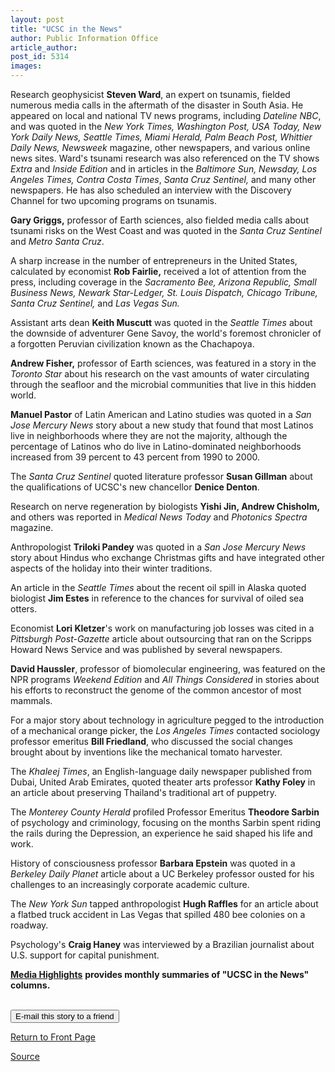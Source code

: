 ```yaml
---
layout: post
title: "UCSC in the News"
author: Public Information Office
article_author: 
post_id: 5314
images:
---
```


<a name="content" id="content"></a>
<p>
  Research geophysicist <b>Steven Ward</b>, an expert on tsunamis, fielded numerous media calls in the aftermath of the disaster in South Asia. He appeared on local and national TV news programs, including <i>Dateline NBC</i>, and was quoted in the <i>New York Times, Washington Post, USA Today, New York Daily News, Seattle Times, Miami Herald, Palm Beach Post, Whittier Daily News, Newsweek</i> magazine, other newspapers, and various online news sites. Ward's tsunami research was also referenced on the TV shows <i>Extra</i> and <i>Inside Edition</i> and in articles in the <i>Baltimore Sun, Newsday, Los Angeles Times, Contra Costa Times</i>, <i>Santa Cruz Sentinel,</i> and many other newspapers. He has also scheduled an interview with the Discovery Channel for two upcoming programs on tsunamis.
</p>
<p>
  <b>Gary Griggs,</b> professor of Earth sciences, also fielded media calls about tsunami risks on the West Coast and was quoted in the <i>Santa Cruz Sentinel</i> and <i>Metro Santa Cruz</i>.
</p>
<p>
  A sharp increase in the number of entrepreneurs in the United States, calculated by economist <b>Rob Fairlie,</b> received a lot of attention from the press, including coverage in the <i>Sacramento Bee, Arizona Republic, Small Business News, Newark Star-Ledger, St. Louis Dispatch, Chicago Tribune, Santa Cruz Sentinel,</i> and <i>Las Vegas Sun.</i>
</p>
<p>
  Assistant arts dean <b>Keith Muscutt</b> was quoted in the <i>Seattle Times</i> about the downside of adventurer Gene Savoy, the world's foremost chronicler of a forgotten Peruvian civilization known as the Chachapoya.
</p>
<p>
  <b>Andrew Fisher,</b> professor of Earth sciences, was featured in a story in the <i>Toronto Star</i> about his research on the vast amounts of water circulating through the seafloor and the microbial communities that live in this hidden world.
</p>
<p>
  <b>Manuel Pastor</b> of Latin American and Latino studies was quoted in a <i>San Jose Mercury News</i> story about a new study that found that most Latinos live in neighborhoods where they are not the majority, although the percentage of Latinos who do live in Latino-dominated neighborhoods increased from 39 percent to 43 percent from 1990 to 2000.
</p>
<p>
  The <i>Santa Cruz Sentinel</i> quoted literature professor <b>Susan Gillman</b> about the qualifications of UCSC's new chancellor <b>Denice Denton</b>.
</p>
<p>
  Research on nerve regeneration by biologists <b>Yishi Jin, Andrew Chisholm,</b> and others was reported in <i>Medical News Today</i> and <i>Photonics Spectra</i> magazine.
</p>
<p>
  Anthropologist <b>Triloki Pandey</b> was quoted in a <i>San Jose Mercury News</i> story about Hindus who exchange Christmas gifts and have integrated other aspects of the holiday into their winter traditions.
</p>
<p>
  An article in the <i>Seattle Times</i> about the recent oil spill in Alaska quoted biologist <b>Jim Estes</b> in reference to the chances for survival of oiled sea otters.
</p>
<p>
  Economist <b>Lori Kletzer</b>'s work on manufacturing job losses was cited in a <i>Pittsburgh Post-Gazette</i> article about outsourcing that ran on the Scripps Howard News Service and was published by several newspapers.
</p>
<p>
  <b>David Haussler</b>, professor of biomolecular engineering, was featured on the NPR programs <i>Weekend Edition</i> and <i>All Things Considered</i> in stories about his efforts to reconstruct the genome of the common ancestor of most mammals.
</p>
<p>
  For a major story about technology in agriculture pegged to the introduction of a mechanical orange picker, the <i>Los Angeles Times</i> contacted sociology professor emeritus <b>Bill Friedland</b>, who discussed the social changes brought about by inventions like the mechanical tomato harvester.
</p>
<p>
  The <i>Khaleej Times</i>, an English-language daily newspaper published from Dubai, United Arab Emirates, quoted theater arts professor <b>Kathy Foley</b> in an article about preserving Thailand's traditional art of puppetry.
</p>
<p>
  The <i>Monterey County Herald</i> profiled Professor Emeritus <b>Theodore Sarbin</b> of psychology and criminology, focusing on the months Sarbin spent riding the rails during the Depression, an experience he said shaped his life and work.
</p>
<p>
  History of consciousness professor <b>Barbara Epstein</b> was quoted in a <i>Berkeley Daily Planet</i> article about a UC Berkeley professor ousted for his challenges to an increasingly corporate academic culture.
</p>
<p>
  The <i>New York Sun</i> tapped anthropologist <b>Hugh Raffles</b> for an article about a flatbed truck accident in Las Vegas that spilled 480 bee colonies on a roadway.
</p>
<p>
  Psychology's <b>Craig Haney</b> was interviewed by a Brazilian journalist about U.S. support for capital punishment.<br>
</p>
<p>
  <a href="http://www.ucsc.edu/news_events/media_highlights"><b>Media Highlights</b></a> <b>provides monthly summaries of "UCSC in the News" columns.</b><br>
</p><br>
<form>
  <input name="t1" size="-1" type="hidden"><input name="SUBMIT" type="submit" value="E-mail this story to a friend">
</form>
<p>
  <a href="http://currents.ucsc.edu/">Return to Front Page</a>
</p>
<p><a href="http://www1.ucsc.edu/currents/04-05/01-10/news.asp" title="Permalink to news">Source</a></p>
